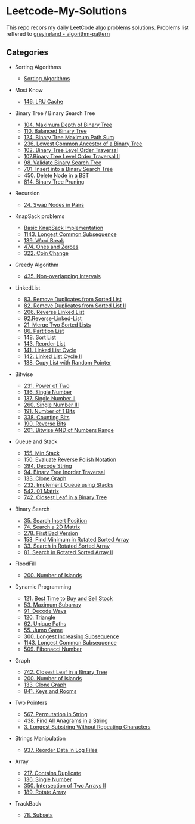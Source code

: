 # Leetcode-My-Solutions
This repo recors my daily LeetCode algo problems solutions.
Problems list reffered to [greyireland - algorithm-pattern](https://github.com/greyireland/algorithm-pattern)

## Categories
- Sorting Algorithms
    - [Sorting Algorithms](https://github.com/MarekZhang/Leetcode-My-Solutions/tree/master/Sorting%20Algorithms) 

- Most Know
    - [146. LRU Cache](https://github.com/MarekZhang/Leetcode-My-Solutions/tree/master/146.%20LRU%20Cache/src)

- Binary Tree / Binary Search Tree
    - [104. Maximum Depth of Binary Tree](https://github.com/MarekZhang/Leetcode-My-Solutions/tree/master/104.Maximum%20Depth%20of%20Binary%20Tree/src)
    - [110. Balanced Binary Tree](https://github.com/MarekZhang/Leetcode-My-Solutions/tree/master/110.Balanced%20Binary%20Tree/src)
    - [124. Binary Tree Maximum Path Sum](https://github.com/MarekZhang/Leetcode-My-Solutions/tree/master/124.%20Binary%20Tree%20Maximum%20Path%20Sum/src)
    - [236. Lowest Common Ancestor of a Binary Tree](https://github.com/MarekZhang/Leetcode-My-Solutions/tree/master/236.Lowest%20Common%20Ancestor%20of%20a%20Binary%20Tree/src)
    - [102. Binary Tree Level Order Traversal](https://github.com/MarekZhang/Leetcode-My-Solutions/tree/master/102.Binary%20Tree%20Level%20Order%20Traversal/src)
    - [107.Binary Tree Level Order Traversal II](https://github.com/MarekZhang/Leetcode-My-Solutions/tree/master/107.Binary%20Tree%20Level%20Order%20Traversal%20II/src)
    - [98. Validate Binary Search Tree](https://github.com/MarekZhang/Leetcode-My-Solutions/tree/master/98.Validate%20Binary%20Search%20Tree/src)
    - [701. Insert into a Binary Search Tree](https://github.com/MarekZhang/Leetcode-My-Solutions/tree/master/701.%20Insert%20into%20a%20Binary%20Search%20Tree/src)
    - [450. Delete Node in a BST](https://github.com/MarekZhang/Leetcode-My-Solutions/tree/master/450.Delete%20Node%20in%20a%20BST/src)
    - [814. Binary Tree Pruning]()

- Recursion
    - [24. Swap Nodes in Pairs](https://github.com/MarekZhang/Leetcode-My-Solutions/tree/master/24.Swap%20Nodes%20in%20Pairs/src)

- KnapSack problems
    - [Basic KnapSack Implementation](https://github.com/MarekZhang/Leetcode-My-Solutions/tree/master/DP%20Knapsack%20Problem/src)
    - [1143. Longest Common Subsequence](https://github.com/MarekZhang/Leetcode-My-Solutions/tree/master/1143.%20Longest%20Common%20Subsequence/src)
    - [139. Word Break](https://github.com/MarekZhang/Leetcode-My-Solutions/tree/master/139.%20Word%20Break/src)
    - [474. Ones and Zeroes](https://github.com/MarekZhang/Leetcode-My-Solutions/tree/master/474.%20Ones%20and%20Zeroes/src)
    - [322. Coin Change](https://github.com/MarekZhang/Leetcode-My-Solutions/tree/master/322.%20Coin%20Change/src)


- Greedy Algorithm
    - [435. Non-overlapping Intervals](https://github.com/MarekZhang/Leetcode-My-Solutions/tree/master/435.%20Non-overlapping%20Intervals/src)
  
  
- LinkedList
    - [83. Remove Duplicates from Sorted List](https://github.com/MarekZhang/Leetcode-My-Solutions/tree/master/83.Remove-Duplicated-List/src)
    - [82. Remove Duplicates from Sorted List II](https://github.com/MarekZhang/Leetcode-My-Solutions/tree/master/82.Remove-Duplicate-From-Sorted-List-II/src)
    - [206. Reverse Linked List](https://github.com/MarekZhang/Leetcode-My-Solutions/tree/master/206.Reverse-Linked-List/src)
    - [92.Reverse-Linked-List](https://github.com/MarekZhang/Leetcode-My-Solutions/tree/master/92.Reverse-Linked-List/src)
    - [21. Merge Two Sorted Lists](https://github.com/MarekZhang/Leetcode-My-Solutions/tree/master/21.%20Merge%20Two%20Sorted%20Lists/src)
    - [86. Partition List](https://github.com/MarekZhang/Leetcode-My-Solutions/tree/master/86.Partition-List/src)
    - [148. Sort List](https://github.com/MarekZhang/Leetcode-My-Solutions/tree/master/148.Sort%20List/src)
    - [143. Reorder List](https://github.com/MarekZhang/Leetcode-My-Solutions/tree/master/143.Reorder%20List/src)
    - [141. Linked List Cycle](https://github.com/MarekZhang/Leetcode-My-Solutions/tree/master/141.%20Linked%20List%20Cycle/src)
    - [142. Linked List Cycle II](https://github.com/MarekZhang/Leetcode-My-Solutions/tree/master/142.%20Linked%20List%20Cycle%20II/src)
    - [138. Copy List with Random Pointer](https://github.com/MarekZhang/Leetcode-My-Solutions/tree/master/138.%20Copy%20List%20with%20Random%20Pointer)

- Bitwise
    - [231. Power of Two](https://github.com/MarekZhang/Leetcode-My-Solutions/tree/master/231.%20Power%20of%20Two/src)
    - [136. Single Number](https://github.com/MarekZhang/Leetcode-My-Solutions/tree/master/136.%20Single%20Number/src)
    - [137. Single Number II](https://github.com/MarekZhang/Leetcode-My-Solutions/tree/master/137.%20Single%20Number%20II/src)
    - [260. Single Number III](https://github.com/MarekZhang/Leetcode-My-Solutions/tree/master/260.%20Single%20Number%20III/src)
    - [191. Number of 1 Bits](https://github.com/MarekZhang/Leetcode-My-Solutions/tree/master/191.%20Number%20of%201%20Bits/src)
    - [338. Counting Bits](https://github.com/MarekZhang/Leetcode-My-Solutions/tree/master/338.%20Counting%20Bits/src)
    - [190. Reverse Bits](https://github.com/MarekZhang/Leetcode-My-Solutions/tree/master/190.%20Reverse%20Bits/src)
    - [201. Bitwise AND of Numbers Range]()

- Queue and Stack
    - [155. Min Stack](https://github.com/MarekZhang/Leetcode-My-Solutions/tree/master/155.%20Min%20Stack/src)
    - [150. Evaluate Reverse Polish Notation](https://github.com/MarekZhang/Leetcode-My-Solutions/tree/master/150.Evaluate%20Reverse%20Polish%20Notation)
    - [394. Decode String](https://github.com/MarekZhang/Leetcode-My-Solutions/tree/master/394.%20Decode%20String/src)
    - [94. Binary Tree Inorder Traversal](https://github.com/MarekZhang/Leetcode-My-Solutions/tree/master/94.Binary%20Tree%20Inorder%20Traversal/src)
    - [133. Clone Graph](https://github.com/MarekZhang/Leetcode-My-Solutions/tree/master/133.%20Clone%20Graph/src)
    - [232. Implement Queue using Stacks](https://github.com/MarekZhang/Leetcode-My-Solutions/tree/master/232.%20Implement%20Queue%20using%20Stacks/src`)
    - [542. 01 Matrix](https://github.com/MarekZhang/Leetcode-My-Solutions/tree/master/542.%2001%20Matrix/src)
    - [742. Closest Leaf in a Binary Tree]()

- Binary Search
    - [35. Search Insert Position](https://github.com/MarekZhang/Leetcode-My-Solutions/tree/master/35.%20Search%20Insert%20Position/src)
    - [74. Search a 2D Matrix](https://github.com/MarekZhang/Leetcode-My-Solutions/tree/master/74.%20Search%20a%202D%20Matrix/src)
    - [278. First Bad Version](https://github.com/MarekZhang/Leetcode-My-Solutions/tree/master/278.%20First%20Bad%20Version/src)
    - [153. Find Minimum in Rotated Sorted Array](https://github.com/MarekZhang/Leetcode-My-Solutions/tree/master/153.%20Find%20Minimum%20in%20Rotated%20Sorted%20Array/src)
    - [33. Search in Rotated Sorted Array](https://github.com/MarekZhang/Leetcode-My-Solutions/tree/master/33.%20Search%20in%20Rotated%20Sorted%20Array/src)
    - [81. Search in Rotated Sorted Array II](https://github.com/MarekZhang/Leetcode-My-Solutions/tree/master/81.%20Search%20in%20Rotated%20Sorted%20Array%20II/src)

- FloodFill
    - [200. Number of Islands](https://github.com/MarekZhang/Leetcode-My-Solutions/tree/master/200.Number%20of%20Islands)

- Dynamic Programming
    - [121. Best Time to Buy and Sell Stock](https://github.com/MarekZhang/Leetcode-My-Solutions/tree/master/121.%20Best%20Time%20to%20Buy%20and%20Sell%20Stock/src)
    - [53. Maximum Subarray](https://github.com/MarekZhang/Leetcode-My-Solutions/tree/master/53.%20Maximum%20Subarray/src)
    - [91. Decode Ways](https://github.com/MarekZhang/Leetcode-My-Solutions/tree/master/91.Decode%20Ways/src)
    - [120. Triangle](https://github.com/MarekZhang/Leetcode-My-Solutions/tree/master/120.Triangle/src)
    - [62. Unique Paths](https://github.com/MarekZhang/Leetcode-My-Solutions/tree/master/62.Unique%20Paths/src)
    - [55. Jump Game](https://github.com/MarekZhang/Leetcode-My-Solutions/tree/master/55.%20Jump%20Game/src)
    - [300. Longest Increasing Subsequence](https://github.com/MarekZhang/Leetcode-My-Solutions/tree/master/300.%20Longest%20Increasing%20Subsequence/src)
    - [1143. Longest Common Subsequence](https://github.com/MarekZhang/Leetcode-My-Solutions/tree/master/1143.%20Longest%20Common%20Subsequence/src)
    - [509. Fibonacci Number](https://github.com/MarekZhang/Leetcode-My-Solutions/tree/master/509.%20Fibonacci%20Number/src)

- Graph
    - [742. Closest Leaf in a Binary Tree](https://github.com/MarekZhang/Leetcode-My-Solutions/tree/master/742.%20Closest%20Leaf%20in%20a%20Binary%20Tree/src)
    - [200. Number of Islands](https://github.com/MarekZhang/Leetcode-My-Solutions/tree/master/200.Number%20of%20Islands/src)
    - [133. Clone Graph](https://github.com/MarekZhang/Leetcode-My-Solutions/tree/master/133.%20Clone%20Graph/src)
    - [841. Keys and Rooms]()

- Two Pointers
    - [567. Permutation in String](https://github.com/MarekZhang/Leetcode-My-Solutions/tree/master/742.%20Closest%20Leaf%20in%20a%20Binary%20Tree/src)
    - [438. Find All Anagrams in a String](https://github.com/MarekZhang/Leetcode-My-Solutions/tree/master/438.Find-All-Anagrams/src)
    - [3. Longest Substring Without Repeating Characters](https://github.com/MarekZhang/Leetcode-My-Solutions/tree/master/3.%20Longest%20Substring%20Without%20Repeating%20Characters/src)
  
- Strings Manipulation
    - [937. Reorder Data in Log Files](https://github.com/MarekZhang/Leetcode-My-Solutions/tree/master/937.%20Reorder%20Data%20in%20Log%20Files/src)

- Array
    - [217. Contains Duplicate](https://github.com/MarekZhang/Leetcode-My-Solutions/tree/master/217.Contains-Duplicate/src)
    - [136. Single Number](https://github.com/MarekZhang/Leetcode-My-Solutions/tree/master/136.%20Single%20Number/src)
    - [350. Intersection of Two Arrays II](https://github.com/MarekZhang/Leetcode-My-Solutions/tree/master/350.%20Intersection%20of%20Two%20Arrays%20II/src)
    - [189. Rotate Array](https://github.com/MarekZhang/Leetcode-My-Solutions/tree/master/189.%20Rotate%20Array/src)

- TrackBack
    - [78. Subsets](https://github.com/MarekZhang/Leetcode-My-Solutions/tree/master/78.Subsets/src)
